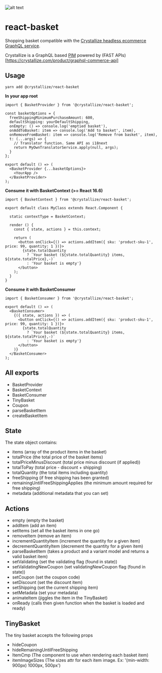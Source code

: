 ![alt text](https://raw.githubusercontent.com/snowballdigital/react-basket/HEAD/media/logo.png 'Shopping cart')

# react-basket

Shopping basket compatible with the [Crystallize headless ecommerce GraphQL service](https://crystallize.com/).

Crystallize is a GraphQL based [PIM](https://crystallize.com/product/product-information-management) powered by (FAST APIs)[https://crystallize.com/product/graphql-commerce-api]

## Usage

```
yarn add @crystallize/react-basket
```

**In your app root**

```
import { BasketProvider } from '@crystallize/react-basket';

const basketOptions = {
  freeShippingMinimumPurchaseAmount: 600,
  defaultShipping: yourDefaultShipping,
  onEmpty: () => console.log('emptied basket'),
  onAddToBasket: item => console.log('Add to basket', item),
  onRemoveFromBasket: item => console.log('Remove from basket', item),
  t: (...args) => {
    // Translator function. Same API as i18next
    return MyOwnTranslatorService.apply(null, args);
  }
};

export default () => (
  <BasketProvider {...basketOptions}>
    <YourApp />
  </BasketProvider>
);
```

**Consume it with BasketContext (>= React 16.6)**

```
import { BasketContext } from '@crystallize/react-basket';

export default class MyClass extends React.Component {

  static contextType = BasketContext;

  render () {
    const { state, actions } = this.context;

    return (
      <button onClick={() => actions.addItem({ sku: 'product-sku-1', price: 99, quantity: 1 })}>
        {state.totalQuantity
          ? `Your basket (${state.totalQuantity} items, ${state.totalPrice},-)`
          : 'Your basket is empty'}
      </button>
    );
  }
}
```

**Consume it with BasketConsumer**

```
import { BasketConsumer } from '@crystallize/react-basket';

export default () => (
  <BasketConsumer>
    {({ state, actions }) => (
      <button onClick={() => actions.addItem({ sku: 'product-sku-1', price: 99, quantity: 1 })}>
        {state.totalQuantity
          ? `Your basket (${state.totalQuantity} items, ${state.totalPrice},-)`
          : 'Your basket is empty'}
      </button>
    )}
  </BasketConsumer>
);
```

## All exports

- BasketProvider
- BasketContext
- BasketConsumer
- TinyBasket
- Coupon
- parseBasketItem
- createBasketItem

## State

The state object contains:

- items (array of the product items in the basket)
- totalPrice (the total price of the basket items)
- totalPriceMinusDiscount (total price minus discount (if applied))
- totalToPay (total price - discount + shipping)
- totalQuantity (the total items including quantity)
- freeShipping (if free shipping has been granted)
- remainingUntilFreeShippingApplies (the minimum amount required for free shipping)
- metadata (additional metadata that you can set)

## Actions

- empty (empty the basket)
- addItem (add an item)
- setItems (set all the basket items in one go)
- removeItem (remove an item)
- incrementQuantityItem (increment the quantity for a given item)
- decrementQuantityItem (decrement the quantity for a given item)
- parseBasketItem (takes a product and a variant model and returns a valid basket item)
- setValidating (set the validating flag (found in state))
- setValidatingNewCoupon (set validatingNewCoupon flag (found in state))
- setCoupon (set the coupon code)
- setDiscount (set the discount item)
- setShipping (set the current shipping item)
- setMetadata (set your metadata)
- animateItem (jiggles the item in the TinyBasket)
- onReady (calls then given function when the basket is loaded and ready)

## TinyBasket

The tiny basket accepts the following props

- hideCoupon
- hideRemainingUntilFreeShipping
- ItemCmp (The component to use when rendering each basket item)
- itemImageSizes (The sizes attr for each item image. Ex: '(min-width: 900px) 1000px, 500px')

